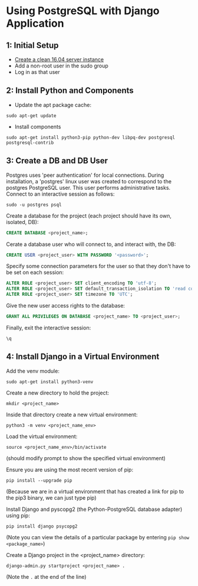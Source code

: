 Using PostgreSQL with Django Application
========================================

1: Initial Setup
----------------

- [Create a clean 16.04 server instance][link01]
- Add a non-root user in the sudo group
- Log in as that user


2: Install Python and Components
--------------------------------

- Update the apt package cache:
```
sudo apt-get update
```

- Install components
```
sudo apt-get install python3-pip python-dev libpq-dev postgresql postgresql-contrib
```

3: Create a DB and DB User
--------------------------

Postgres uses 'peer authentication'  for local connections. During installation, a 'postgres' linux user was created to correspond 
to the postgres PostgreSQL user. This user performs administrative tasks. Connect to an interactive session as follows:

```
sudo -u postgres psql
```

Create a database for the project (each project should have its own, isolated, DB):

```SQL
CREATE DATABASE <project_name>;
```

Cerate a database user who will connect to, and interact with, the DB:

```SQL
CREATE USER <project_user> WITH PASSWORD '<password>';
```

Specify some connection parameters for the user so that they don't have to be set on each session:

```SQL
ALTER ROLE <project_user> SET client_encoding TO 'utf-8';
ALTER ROLE <project_user> SET default_transaction_isolation TO 'read committed';
ALTER ROLE <project_user> SET timezone TO 'UTC';
```

Give the new user access rights to the database:

```SQL
GRANT ALL PRIVILEGES ON DATABASE <project_name> TO <project_user>;
```

Finally, exit the interactive session:

```
\q
```


4: Install Django in a Virtual Environment
------------------------------------------

Add the venv module:

```
sudo apt-get install python3-venv
```

Create a new directory to hold the project:

```
mkdir <project_name>
```

Inside that directory create a new virtual environment:

```
python3 -m venv <project_name_env>
```

Load the virtual environment:

```
source <project_name_env>/bin/activate
```

(should modify prompt to show the specified virtual environment)

Ensure you are using the most recent version of pip:

```
pip install --upgrade pip
```

(Because we are in a virtual environment that has created a link for pip to the pip3 binary, we can just type pip)

Install Django and pyscopg2 (the Python-PostgreSQL database adapter) using pip:

```
pip install django psycopg2
```

(Note you can view the details of a particular package by entering `pip show <package_name>`)

Create a Django project in the <project_name> directory:

```
django-admin.py startproject <project_name> .
```

(Note the `.` at the end of the line)





[link01]: https://github.com/Crossroadsman/ServerAdmin/blob/master/LinodeAdminChecklist.md
